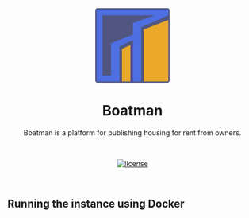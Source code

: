 <div align="center">

<img src="https://github.com/mishakrpv/Boatman/blob/development/logo.svg" alt="Boatman logo" title="Boatman" align="center" height="150"/>

# Boatman

Boatman is a platform for publishing housing for rent from owners.

<br />

[![license](https://img.shields.io/badge/license-MIT-blue)](LICENSE)

<br />

</div>

## Running the instance using Docker

